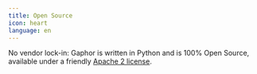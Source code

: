 ```yaml
---
title: Open Source
icon: heart
language: en
---
```


No vendor lock-in: Gaphor is written in Python and is 100% Open Source, available under a friendly [Apache 2 license](https://github.com/gaphor/gaphor/blob/master/LICENSE.txt).
